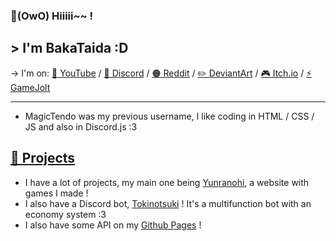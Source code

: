 ### 👋(OwO) Hiiiii~~ !
## > I'm BakaTaida :D

-> I'm on: [🎥 YouTube](https://youtube.com/channel/UCYMc2Rt2ZplrPS7dwLMP8AQ) / [💬 Discord](https://discord.com/DYQutQvbSu) / [🟠 Reddit](https://www.reddit.com/r/Yunranohi) / [✏️ DeviantArt](https://www.deviantart.com/bakataida) / [🎮 Itch.io](https://yunranohi.itch.io/) / [⚡️ GameJolt](https://gamejolt.com/@BakaTaida)

---------------------

- MagicTendo was my previous username, I like coding in HTML / CSS / JS and also in Discord.js :3

## [🍙 Projects](http://bakataida.rf.gd)
- I have a lot of projects, my main one being [Yunranohi](http://yunranohi.rf.gd), a website with games I made !
- I also have a Discord bot, [Tokinotsuki](http://tokinotsuki.rf.gd) ! It's a multifunction bot with an economy system :3
- I also have some API on my [Github Pages](https://magictendo.github.io/GithubPages/) !
